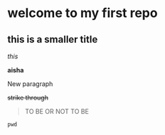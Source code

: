 # welcome to my first repo
## this is a smaller title 

 *this* 
 
**aisha**

New paragraph 

~~strike through~~

> TO BE OR NOT TO BE 

```pwd```
